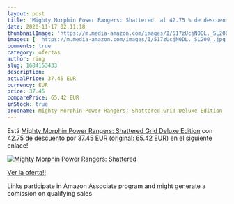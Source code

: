 ```yaml
---
layout: post
title: 'Mighty Morphin Power Rangers: Shattered  al 42.75 % de descuento'
date: 2020-11-17 02:11:18
thumbnailImage: 'https://m.media-amazon.com/images/I/517zUcjN0DL._SL200_.jpg'
images: [ 'https://m.media-amazon.com/images/I/517zUcjN0DL._SL200_.jpg' ]
comments: true
category: ofertas
author: ring
slug: 1684153433
description:
actualPrice: 37.45 EUR
currency: EUR
price: 37.45
comparePrice: 65.42 EUR
inStock: true
prodname: Mighty Morphin Power Rangers: Shattered Grid Deluxe Edition
---
```


Está [Mighty Morphin Power Rangers: Shattered Grid Deluxe Edition](https://www.amazon.es/dp/1684153433/?tag=tolees-21) con 42.75 de descuento por 37.45 EUR (original: 65.42 EUR) en el siguiente enlace!

[![Mighty Morphin Power Rangers: Shattered ](https://m.media-amazon.com/images/I/517zUcjN0DL._SL200_.jpg)](https://www.amazon.es/dp/1684153433/?tag=tolees-21)

[Ver la oferta!!](https://www.amazon.es/dp/1684153433/?tag=tolees-21)

Links participate in Amazon Associate program and might generate a comission on qualifying sales


